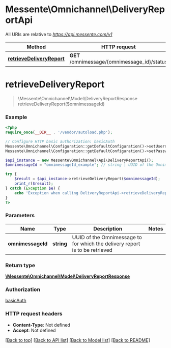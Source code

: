 # Messente\Omnichannel\DeliveryReportApi

All URIs are relative to *https://api.messente.com/v1*

Method | HTTP request | Description
------------- | ------------- | -------------
[**retrieveDeliveryReport**](DeliveryReportApi.md#retrieveDeliveryReport) | **GET** /omnimessage/{omnimessage_id}/status | 


# **retrieveDeliveryReport**
> \Messente\Omnichannel\Model\DeliveryReportResponse retrieveDeliveryReport($omnimessageId)



### Example
```php
<?php
require_once(__DIR__ . '/vendor/autoload.php');

// Configure HTTP basic authorization: basicAuth
Messente\Omnichannel\Configuration::getDefaultConfiguration()->setUsername('YOUR_USERNAME');
Messente\Omnichannel\Configuration::getDefaultConfiguration()->setPassword('YOUR_PASSWORD');

$api_instance = new Messente\Omnichannel\Api\DeliveryReportApi();
$omnimessageId = "omnimessageId_example"; // string | UUID of the Omnimessage to for which the delivery report is to be retrieved

try {
    $result = $api_instance->retrieveDeliveryReport($omnimessageId);
    print_r($result);
} catch (Exception $e) {
    echo 'Exception when calling DeliveryReportApi->retrieveDeliveryReport: ', $e->getMessage(), PHP_EOL;
}
?>
```

### Parameters

Name | Type | Description  | Notes
------------- | ------------- | ------------- | -------------
 **omnimessageId** | **string**| UUID of the Omnimessage to for which the delivery report is to be retrieved |

### Return type

[**\Messente\Omnichannel\Model\DeliveryReportResponse**](../Model/DeliveryReportResponse.md)

### Authorization

[basicAuth](../../../README.md#basicAuth)

### HTTP request headers

 - **Content-Type**: Not defined
 - **Accept**: Not defined

[[Back to top]](#) [[Back to API list]](../../../README.md#documentation-for-api-endpoints) [[Back to Model list]](../../../README.md#documentation-for-models) [[Back to README]](../../../README.md)

